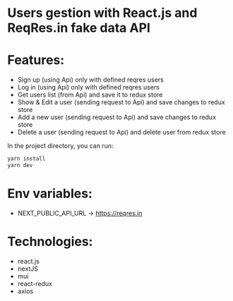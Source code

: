 # Users gestion with React.js and ReqRes.in fake data API

# Features:

- Sign up (using Api) only with defined reqres users 
- Log in (using Api) only with defined reqres users
- Get users list (from Api) and save it to redux store
- Show & Edit a user (sending request to Api) and save changes to redux store
- Add a new user (sending request to Api) and save changes to redux store
- Delete a user (sending request to Api) and delete user from redux store

In the project directory, you can run:

```sh
yarn install
yarn dev
```

# Env variables:

- NEXT_PUBLIC_API_URL -> https://reqres.in

# Technologies:

- react.js
- nextJS
- mui
- react-redux
- axios

